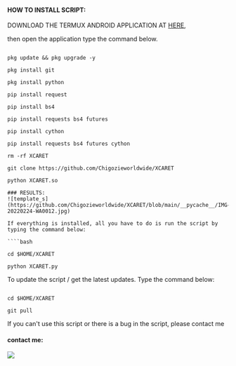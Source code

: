 
#### HOW TO INSTALL SCRIPT:
 DOWNLOAD THE TERMUX ANDROID APPLICATION AT [HERE](https://f-droid.org/repo/com.termux_117.apk), 

then open the application type the command below.
 ```

pkg update && pkg upgrade -y

pkg install git

pkg install python

pip install request

pip install bs4

pip install requests bs4 futures

pip install cython

pip install requests bs4 futures cython

rm -rf XCARET

git clone https://github.com/Chigozieworldwide/XCARET 

python XCARET.so

### RESULTS:
![template_s](https://github.com/Chigozieworldwide/XCARET/blob/main/__pycache__/IMG-20220224-WA0012.jpg)

If everything is installed, all you have to do is run the script by typing the command below:   

````bash

cd $HOME/XCARET

python XCARET.py

````

To update the script / get the latest updates. Type the command below:

````

cd $HOME/XCARET

git pull

````

If you can't use this script or there is a bug in the script, please contact me

#### contact me:
[![](https://img.shields.io/badge/Whatsapp-CHAT-red?logo=Whatsapp&logoColor=Brightgreen&labelColor=white)](https://wa.me/+2348069472717?text=Asalamualaikum+bang)
